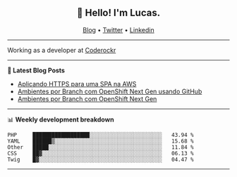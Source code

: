 <h2 align="center">👋 Hello! I'm Lucas.</h2>
<p align="center">
  <a href="https://www.lucassabreu.net.br/">Blog</a> •
  <a href="https://twitter.com/lucassabreu">Twitter</a> •
  <a href="https://www.linkedin.com/in/lucassantosabreu/">Linkedin</a>
</p>

---

Working as a developer at [Coderockr](https://github.com/Coderockr)

---

**📝 Latest Blog Posts**

<!-- BLOG-POST-LIST:START -->
- [Aplicando HTTPS para uma SPA na AWS](http://www.lucassabreu.net.br/post/aplicando-https-para-uma-spa-na-aws/)
- [Ambientes por Branch com OpenShift Next Gen usando GitHub](http://www.lucassabreu.net.br/post/ambientes-por-branch-com-openshift-next-gen-usando-github/)
- [Ambientes por Branch com OpenShift Next Gen](http://www.lucassabreu.net.br/post/ambientes-por-branch-com-openshift-next-gen/)
<!-- BLOG-POST-LIST:END -->

---

📊 **Weekly development breakdown**
<!--START_SECTION:waka-->
```text
PHP     ██████████████████░░░░░░░░░░░░░░░░░░░░░░░   43.94 % 
YAML    ██████▒░░░░░░░░░░░░░░░░░░░░░░░░░░░░░░░░░░   15.68 % 
Other   █████░░░░░░░░░░░░░░░░░░░░░░░░░░░░░░░░░░░░   11.84 % 
CSS     ██▓░░░░░░░░░░░░░░░░░░░░░░░░░░░░░░░░░░░░░░   06.13 % 
Twig    █▓░░░░░░░░░░░░░░░░░░░░░░░░░░░░░░░░░░░░░░░   04.47 % 
```
<!--END_SECTION:waka-->

---
